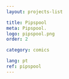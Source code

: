 ```yaml
---
layout: projects-list

title: Pipspool
meta: Pipspool.
logo: pipspool.png
order: 2

category: comics

lang: pt
ref: pipspool
---
```

